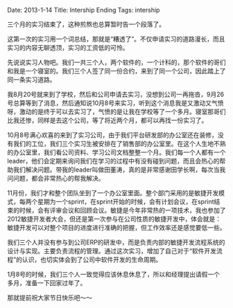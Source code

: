 Date: 2013-1-14
Title: Intership Ending
Tags: intership


三个月的实习结束了，这种煎熬也总算暂时告一个段落了。

这第一次的实习用一个词总结，那就是“糟透了”。不仅申请实习的道路漫长，而且实习的内容无聊透顶，实习的工资低的可怜。

先说说实习人物吧。我们一共三个人，两个软件的，一个计科的，那个软件的哥们和我是一个寝室的。我们三个人签了同一份合约，来到了同一个公司，因此踏上了同一条实习道路。

我8月20号就来到了学校，然后和公司申请去实习，没想到公司一再拖沓，9月26号总算等到了消息，然后通知说10月8号来实习，听到这个消息我是又激动又气愤呀，激动的是终于可以去实习了，气愤的是让我在学校等了一个多月。寝室那哥们比我还惨，同样是去这个公司，等了将近两个月，都可以再找一份实习了。

10月8号满心欢喜的来到了实习公司，由于我们平台研发部的办公室还在装修，没有我们的工位，我们三个实习生被安排在了销售部的办公室里。在这个人生地不熟的办公室里，我们看公司资料、学习公司文档整整一个月。我们每一个人都有一个leader，他们会定期来询问我们在学习的过程中有没有碰到问题，而且会热心的帮助我们解决问题。带我的leader叫做田董涛，真的是非常感谢田学长啊，每次当我问问题，都会非常热心的帮我解决。

11月份，我们才和整个团队坐到了一个办公室里面。整个部门采用的是敏捷开发模式，每两个星期为一个sprint，在sprint开始的时候，会有计划会议，在sprint结束的时候，会有评审会议和回顾会议。敏捷是今年非常热的一项技术，我也参加了2012敏捷开发者大会，但还是第一次参与在公司性质的敏捷开发中，体会就是：敏捷开发可以对整个项目的进度进行准确的把握，但工作效率还是感觉要低一些。

我们三个人并没有参与到公司ERP的研发中，而是负责内部的敏捷开发流程系统的设计与实现。主要负责流程的管理。通过这次实习，增加了自己对于“软件开发流程”的认识，也切实体会到了公司中软件开发的生命周期。

1月8号的时候，我们三个人一致觉得应该休息休息了，所以和经理提出请假一个多月，准备一下回家过年了。

那就提前祝大家节日快乐吧～～
